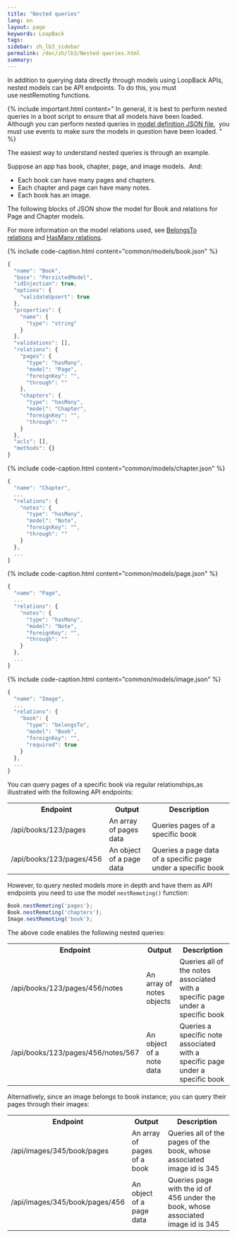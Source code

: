 ```yaml
---
title: "Nested queries"
lang: en
layout: page
keywords: LoopBack
tags:
sidebar: zh_lb3_sidebar
permalink: /doc/zh/lb3/Nested-queries.html
summary:
---
```


In addition to querying data directly through models using LoopBack APIs, nested models can be API endpoints.
To do this, you must use nestRemoting functions.

{% include important.html content="
In general, it is best to perform nested queries in a boot script to ensure that all models have been loaded.
Although you can perform nested queries in [model definition JSON file](Model-definition-JSON-file.html), 
you must use events to make sure the models in question have been loaded.
" %}

The easiest way to understand nested queries is through an example.

Suppose an app has book, chapter, page, and image models.  And:

* Each book can have many pages and chapters.
* Each chapter and page can have many notes.
* Each book has an image.

The following blocks of JSON show the model for Book and relations for Page and Chapter models.

For more information on the model relations used, see [BelongsTo relations](BelongsTo-relations.html) and [HasMany relations](HasMany-relations.html).

{% include code-caption.html content="common/models/book.json" %}
```javascript
{
  "name": "Book",
  "base": "PersistedModel",
  "idInjection": true,
  "options": {
    "validateUpsert": true
  },
  "properties": {
    "name": {
      "type": "string"
    }
  },
  "validations": [],
  "relations": {
    "pages": {
      "type": "hasMany",
      "model": "Page",
      "foreignKey": "",
      "through": ""
    },
    "chapters": {
      "type": "hasMany",
      "model": "Chapter",
      "foreignKey": "",
      "through": ""
    }
  },
  "acls": [],
  "methods": {}
}
```

{% include code-caption.html content="common/models/chapter.json" %}
```javascript
{
  "name": "Chapter",
  ...
  "relations": {
    "notes": {
      "type": "hasMany",
      "model": "Note",
      "foreignKey": "",
      "through": ""
    }
  },
  ...
}
```

{% include code-caption.html content="common/models/page.json" %}
```javascript
{
  "name": "Page",
  ...
  "relations": {
    "notes": {
      "type": "hasMany",
      "model": "Note",
      "foreignKey": "",
      "through": ""
    }
  },
  ...
}
```

{% include code-caption.html content="common/models/image.json" %}
```javascript
{
  "name": "Image",
  ...
  "relations": {
    "book": {
      "type": "belongsTo",
      "model": "Book",
      "foreignKey": "",
      "required": true
    }
  },
  ...
}
```

You can query pages of a specific book via regular relationships,as illustrated with the following API endpoints:

<table>
  <tbody>
    <tr>
      <th>Endpoint</th>
      <th>Output</th>
      <th>Description</th>
    </tr>
    <tr>
      <td>/api/books/123/pages</td>
      <td>An array of pages data</td>
      <td>Queries pages of a specific book</td>
    </tr>
    <tr>
      <td>/api/books/123/pages/456</td>
      <td>An object of a page data</td>
      <td>Queries a page data of a specific page under a specific book</td>
    </tr>
  </tbody>
</table>

However, to query nested models more in depth and have them as API endpoints you need to use the model `nestRemoting()` function:

```javascript
Book.nestRemoting('pages');
Book.nestRemoting('chapters');
Image.nestRemoting('book');
```

The above code enables the following nested queries:

<table>
  <tbody>
    <tr>
      <th>Endpoint</th>
      <th>Output</th>
      <th>Description</th>
    </tr>
    <tr>
      <td>/api/books/123/pages/456/notes</td>
      <td>An array of notes objects</td>
      <td>Queries all of the notes associated with a specific page under a specific book</td>
    </tr>
    <tr>
      <td>/api/books/123/pages/456/notes/567</td>
      <td>An object of a note data</td>
      <td>Queries a specific note associated with a specific page under a specific book</td>
    </tr>
  </tbody>
</table>

Alternatively, since an image belongs to book instance; you can query their pages through their images:

<table>
  <tbody>
    <tr>
      <th>Endpoint</th>
      <th>Output</th>
      <th>Description</th>
    </tr>
    <tr>
      <td>/api/images/345/book/pages</td>
      <td>An array of pages of a book</td>
      <td>Queries all of the pages of the book, whose associated image id is 345</td>
    </tr>
    <tr>
      <td>/api/images/345/book/pages/456</td>
      <td>An object of a page data</td>
      <td>Queries page with the id of 456 under the book, whose associated image id is 345</td>
    </tr>
  </tbody>
</table>
